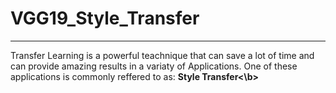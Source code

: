 # VGG19_Style_Transfer


---------------------------------------------------
Transfer Learning is a powerful teachnique that can save a lot of time and can provide amazing results in a variaty of Applications. One of these applications is commonly reffered to as: <b>Style Transfer<\b>
  
  

